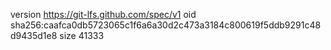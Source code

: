 version https://git-lfs.github.com/spec/v1
oid sha256:caafca0db5723065c1f6a6a30d2c473a3184c800619f5ddb9291c48d9435d1e8
size 41333
